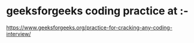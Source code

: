 # geeksforgeeks coding practice at :-
https://www.geeksforgeeks.org/practice-for-cracking-any-coding-interview/
